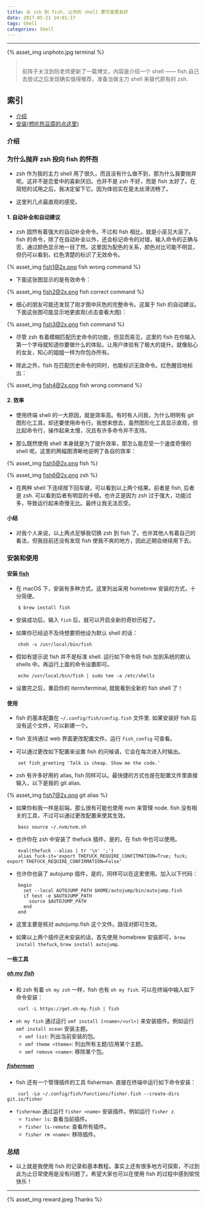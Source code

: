 ```yaml
---
title: 从 zsh 到 fish, 让你的 shell 更可爱更友好
date: 2017-05-21 14:01:17
tags: Shell
categories: Shell
---
```


<hr>

{%  asset_img unphoto.jpg terminal %}

<blockquote><br/>前阵子关注到阮老师更新了一篇博文，内容是介绍一个 shell —— fish.自己去尝试之后发现确实值得推荐，准备当做主力 shell 来替代原有的 zsh. 

</blockquote>

<!--more-->

## 索引

- [介绍](#介绍)
- [安装(想吃热豆腐的点这里)](#安装和使用)

### 介绍

### 为什么抛弃 zsh 投向 fish 的怀抱

* zsh 作为我的主力 shell 用了很久，而且没有什么做不到，那为什么我要抛弃呢。这并不是恋爱中的喜新厌旧。也并不是 zsh 不好，而是 fish 太好了。在简短的试用之后，我决定留下它。因为体验实在是太丝滑流畅了。

* 这里列几点最直观的感受。

#### 1. 自动补全和自动建议

*  zsh 固然有着强大的自动补全命令。不过和 fish 相比，就是小巫见大巫了。fish 的命令，除了在自动补全以外，还会标记命令的对错，输入命令的正确与否，通过颜色显示地一目了然。这里因为配色的关系，颜色对比可能不明显，但仍可以看到，红色清楚的标识了无效命令。

{% asset_img fish1@2x.png fish wrong command %}

* 下面这张图显示的是有效命令：

{% asset_img fish2@2x.png fish correct command %}

* 细心的朋友可能还发现了刚才图中灰色的完整命令。这属于 fish 的自动建议。下面这张图可能显示地更直观(点击查看大图)：

{% asset_img fish3@2x.png fish command %}

* 尽管 zsh 有着模糊匹配历史命令的功能，但显而易见，这里的 fish 在你输入第一个字母就知道你要做什么的体贴，让用户体验有了极大的提升。就像贴心的女友，知心的姐姐一样为你包办所有。

* 除此之外，fish 在匹配历史命令的同时，也能标识无效命令。红色醒目地标出：

{% asset_img fish4@2x.png fish wrong command %}

#### 2. 效率

* 使用终端 shell 的一大原因，就是效率高。有时有人问我，为什么明明有 git 图形化工具，却还要使用命令行。我想来想去，虽然图形化工具显示直观，但比起命令行，操作起来太慢，况且有许多命令并不支持。

* 那么既然使用 shell 本身就是为了提升效率，那怎么能忍受一个速度奇慢的 shell 呢。这里的两幅图清晰地说明了各自的效率：

{% asset_img fish5@2x.png fish %}

{% asset_img fish6@2x.png zsh %}

* 在两种 shell 下连续按下回车键，可以看到以上两个结果。前者是 fish, 后者是 zsh. 可以看到后者有明显的卡顿。也许正是因为 zsh 过于强大，功能过多，导致运行起来奇慢无比。最终让我无法忍受。

#### 小结

* 对我个人来说，以上两点足够我切换 zsh 到 fish 了。也许其他人有着自己的看法，但我目前还没有发现 fish 使我不爽的地方，因此近期会继续用下去。

### 安装和使用

#### 安装 [fish](https://github.com/fish-shell/fish-shell)

* 在 macOS 下，安装有多种方式，这里列出采用 homebrew 安装的方式，十分简便。

```shell
	$ brew install fish
```

* 安装成功后，输入 `fish` 后，就可以开启全新的奇妙历程了。

* 如果你已经迫不及待想要把他设为默认 shell 的话：

```shell
	chsh -s /usr/local/bin/fish
```

* 假如有提示说 fish 并不是标准 shell. 运行如下命令将 fish 加到系统的默认 shells 中。再运行上面的命令设置即可。

```shell
	echo /usr/local/bin/fish | sudo tee -a /etc/shells
```

* 设置完之后，重启你的 iterm/terminal, 就能看到全新的 fish shell 了！

#### 使用

* fish 的基本配置在 `~/.config/fish/config.fish` 文件里. 如果安装好 fish 后没有这个文件，可以新建一个。

* fish 支持通过 web 界面更改配置文件。运行 `fish_config` 可查看。

* 可以通过更改如下配置来设置 fish 的问候语，它会在每次进入时输出。

```shell
	set fish_greeting 'Talk is cheap. Show me the code.'
```

* zsh 有许多好用的 alias, fish 同样可以。最快捷的方式也是在配置文件里直接输入，以下是我的 git alias.

{% asset_img fish7@2x.png git alias %}

* 如果你和我一样是前端，那么很有可能也使用 nvm 来管理 node. fish 没有相关的工具，不过可以通过更改配置来使其生效。

```shell
	bass source ~/.nvm/nvm.sh
```

* 也许你在 zsh 中安装了 thefuck 插件，是的，在 fish 中也可以使用。

```shell
	eval(thefuck --alias | tr '\n' ';')
	alias fuck-it='export THEFUCK_REQUIRE_CONFITMATION=True; fuck; export THEFUCK_REQUIRE_CONFIRMATION=False'
```

* 也许你也装了 autojump 插件，是的，同样可以在这里使用。加入以下代码：

```shell
	begin
	  set --local AUTOJUMP_PATH $HOME/autojump/bin/autojump.fish
	  if test -e $AUTOJUMP_PATH
	    source $AUTOJUMP_PATH
	  end
	end
```

* 这里主要是核对 autojump.fish 这个文件。路径对即可生效。

* 如果以上两个插件还未安装的话，首先使用 homebrew 安装即可，`brew install thefuck`, `brew install autojump`.

#### 一些工具

##### [oh my fish](https://github.com/oh-my-fish/oh-my-fish)

* 和 zsh 有着 `oh my zsh` 一样，fish 也有 `oh my fish`. 可以在终端中输入如下命令安装：

```shell
	curl -L https://get.oh-my.fish | fish
```

* `oh my fish` 通过运行 `omf install [<name>/<url>]` 来安装插件。例如运行 `omf install ocean` 安装主题。
  * `omf list`: 列出当前安装的包。
  * `omf theme <theme>`: 列出所有主题/应用某个主题。
  * `omf remove <name>`: 移除某个包。

##### [fisherman](https://github.com/fisherman/fisherman)

* fish 还有一个管理插件的工具 fisherman. 直接在终端中运行如下命令安装：

```shell
	curl -Lo ~/.config/fish/functions/fisher.fish --create-dirs git.io/fisher
```

* `fisherman` 通过运行 `fisher <name>` 安装插件。例如运行 `fisher z`.
  * `fisher ls`: 查看当前插件。
  * `fisher ls-remote`: 查看所有插件。
  * `fisher rm <name>`: 移除插件。

### 总结

* 以上就是我使用 fish 的记录和基本教程。事实上还有很多地方可探索，不过到此为止日常使用是没有问题了。希望大家也可以在使用 fish 的过程中感到愉悦快乐！

<hr>
{% asset_img reward.jpeg Thanks %}

